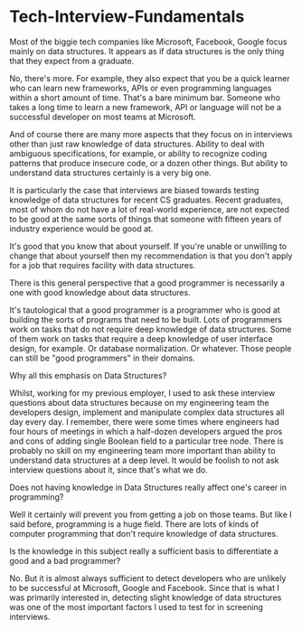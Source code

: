 # Tech-Interview-Fundamentals
Most of the biggie tech companies like Microsoft, Facebook, Google focus mainly on data structures. It appears as if data structures is the only thing that they expect from a graduate.

No, there's more. For example, they also expect that you be a quick learner who can learn new frameworks, APIs or even programming languages within a short amount of time. That's a bare minimum bar. Someone who takes a long time to learn a new framework, API or language will not be a successful developer on most teams at Microsoft.

And of course there are many more aspects that they focus on in interviews other than just raw knowledge of data structures. Ability to deal with ambiguous specifications, for example, or ability to recognize coding patterns that produce insecure code, or a dozen other things. But ability to understand data structures certainly is a very big one.

It is particularly the case that interviews are biased towards testing knowledge of data structures for recent CS graduates. Recent graduates, most of whom do not have a lot of real-world experience, are not expected to be good at the same sorts of things that someone with fifteen years of industry experience would be good at.


It's good that you know that about yourself. If you're unable or unwilling to change that about yourself then my recommendation is that you don't apply for a job that requires facility with data structures.

There is this general perspective that a good programmer is necessarily a one with good knowledge about data structures.

It's tautological that a good programmer is a programmer who is good at building the sorts of programs that need to be built. Lots of programmers work on tasks that do not require deep knowledge of data structures. Some of them work on tasks that require a deep knowledge of user interface design, for example. Or database normalization. Or whatever. Those people can still be "good programmers" in their domains.

Why all this emphasis on Data Structures?

Whilst, working for my previous employer, I used to ask these interview questions about data structures because on my engineering team the developers design, implement and manipulate complex data structures all day every day. I remember, there were some times where engineers had four hours of meetings in which a half-dozen developers argued the pros and cons of adding single Boolean field to a particular tree node. There is probably no skill on my engineering team more important than ability to understand data structures at a deep level. It would be foolish to not ask interview questions about it, since that's what we do.

Does not having knowledge in Data Structures really affect one's career in programming?

Well it certainly will prevent you from getting a job on those teams. But like I said before, programming is a huge field. There are lots of kinds of computer programming that don't require knowledge of data structures.

Is the knowledge in this subject really a sufficient basis to differentiate a good and a bad programmer?

No. But it is almost always sufficient to detect developers who are unlikely to be successful at Microsoft, Google and Facebook. Since that is what I was primarily interested in, detecting slight knowledge of data structures was one of the most important factors I used to test for in screening interviews.
